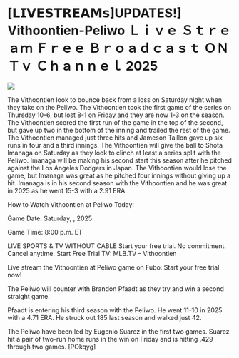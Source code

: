 # [𝗟𝗜𝗩𝗘𝗦𝗧𝗥𝗘𝗔𝗠𝘀]UPDATES!] Vithoontien-Peliwo Ｌｉｖｅ Ｓｔｒｅａｍ Ｆｒｅｅ Ｂｒｏａｄｃａｓｔ ＯＮ Ｔｖ Ｃｈａｎｎｅｌ  2025  
  
  
[![](https://i.imgur.com/qSNzIqt.png)](https://movie.rssnews.media/QUNayWWC.php)  
  
The Vithoontien look to bounce back from a loss on Saturday night when they take on the Peliwo. The Vithoontien took the first game of the series on Thursday 10-6, but lost 8-1 on Friday and they are now 1-3 on the season. The Vithoontien scored the first run of the game in the top of the second, but gave up two in the bottom of the inning and trailed the rest of the game. The Vithoontien managed just three hits and Jameson Taillon gave up six runs in four and a third innings. The Vithoontien will give the ball to Shota Imanaga on Saturday as they look to clinch at least a series split with the Peliwo. Imanaga will be making his second start this season after he pitched against the Los Angeles Dodgers in Japan. The Vithoontien would lose the game, but Imanaga was great as he pitched four innings without giving up a hit. Imanaga is in his second season with the Vithoontien and he was great in 2025 as he went 15-3 with a 2.91 ERA.

How to Watch Vithoontien at Peliwo Today:

Game Date: Saturday, , 2025

Game Time: 8:00 p.m. ET

LIVE SPORTS & TV WITHOUT CABLE
Start your free trial. No commitment. Cancel anytime.
Start Free Trial
TV: MLB.TV – Vithoontien

Live stream the Vithoontien at Peliwo game on Fubo: Start your free trial now!

The Peliwo will counter with Brandon Pfaadt as they try and win a second straight game.

Pfaadt is entering his third season with the Peliwo. He went 11-10 in 2025 with a 4.71 ERA. He struck out 185 last season and walked just 42.

The Peliwo have been led by Eugenio Suarez in the first two games. Suarez hit a pair of two-run home runs in the win on Friday and is hitting .429 through two games. [POkqyg]